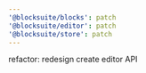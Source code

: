 ```yaml
---
'@blocksuite/blocks': patch
'@blocksuite/editor': patch
'@blocksuite/store': patch
---
```


refactor: redesign create editor API
